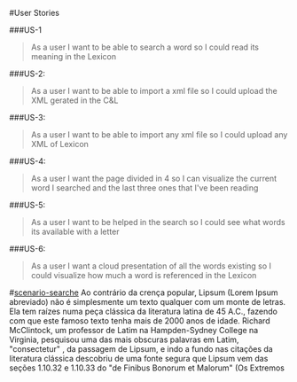 #User Stories

###US-1  
> As a user I want to be able to search a word so I could read its meaning in the Lexicon

###US-2:
> As a user I want to be able to import a xml file so I could upload the XML gerated in the C&L

###US-3:  
> As a user I want to be able to import any xml file so I could upload any XML of Lexicon

###US-4:  
>As a user I want the page divided in 4 so I can visualize the current word I searched and the last three ones that I've been reading  

###US-5:  
>As a user I want to be helped in the search so I could see what words its available with a letter

###US-6:  
>As a user I want a cloud presentation of all the words existing so I could visualize how much a word is referenced in the Lexicon



#[scenario-searche](#us-1)
Ao contrário da crença popular, Lipsum (Lorem Ipsum abreviado) não é simplesmente um texto qualquer com um monte de letras. Ela tem raízes numa peça clássica da literatura latina de 45 A.C., fazendo com que este famoso texto tenha mais de 2000 anos de idade. Richard McClintock, um professor de Latim na Hampden-Sydney College na Virginia, pesquisou uma das mais obscuras palavras em Latim, "consectetur" , da passagem de Lipsum, e indo a fundo nas citações da literatura clássica descobriu de uma fonte segura que Lipsum vem das seções 1.10.32 e 1.10.33 do "de Finibus Bonorum et Malorum" (Os Extremos
